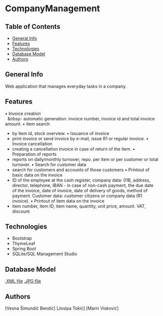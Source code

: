 # CompanyManagement

## Table of Contents
* [General Info](https://github.com/OSS-Java-Seminar/CompanyManagement/blob/master/README.md#general-info)
* [Features](https://github.com/OSS-Java-Seminar/CompanyManagement/blob/master/README.md#features)
* [Technologies](https://github.com/OSS-Java-Seminar/CompanyManagement/blob/master/README.md#technologies)
* [Database Model](https://github.com/OSS-Java-Seminar/CompanyManagement/blob/master/README.md#database-model)
* [Authors](https://github.com/OSS-Java-Seminar/CompanyManagement/blob/master/README.md#authors)

## General Info
Web application that manages everyday tasks in a company.

## Features
• Invoice creation <br/> &nbsp;&nbsp;&nbsp- automatic generation: invoice number, invoice id and total invoice amount. 
• item search 
   - by item id, stock overview. 
• Issuance of invoice 
   - print invoice or send invoice by e-mail, issue R1 or regular invoice. 
• Invoice cancellation 
   - creating a cancellation invoice in case of return of the item. 
• Preparation of reports 
   - reports on daily/monthly turnover, repo. per item or per customer or total turnover. 
• Search for customer data 
   - search for customers and accounts of those customers 
• Printout of basic data on the invoice 
   - ID of the employee at the cash register, company data: 01B, address, director, telephone, IBAN - in case of non-cash payment, the due date of the invoice, date of invoice, date of delivery of goods, method of payment. Customer data: customer citizens or company data (R1 invoice).
• Printout of item data on the invoice 
   - item number, item ID, item name, quantity, unit price, amount. VAT, discount

## Technologies
* Bootstrap
* ThymeLeaf
* Spring Boot
* SQLite/SQL Management Studio

## Database Model
[.XML file]()
[.JPG file]()

## Authors
[Vesna Šimundić Bendić]
[Josipa Tokić]
[Marin Visković]
